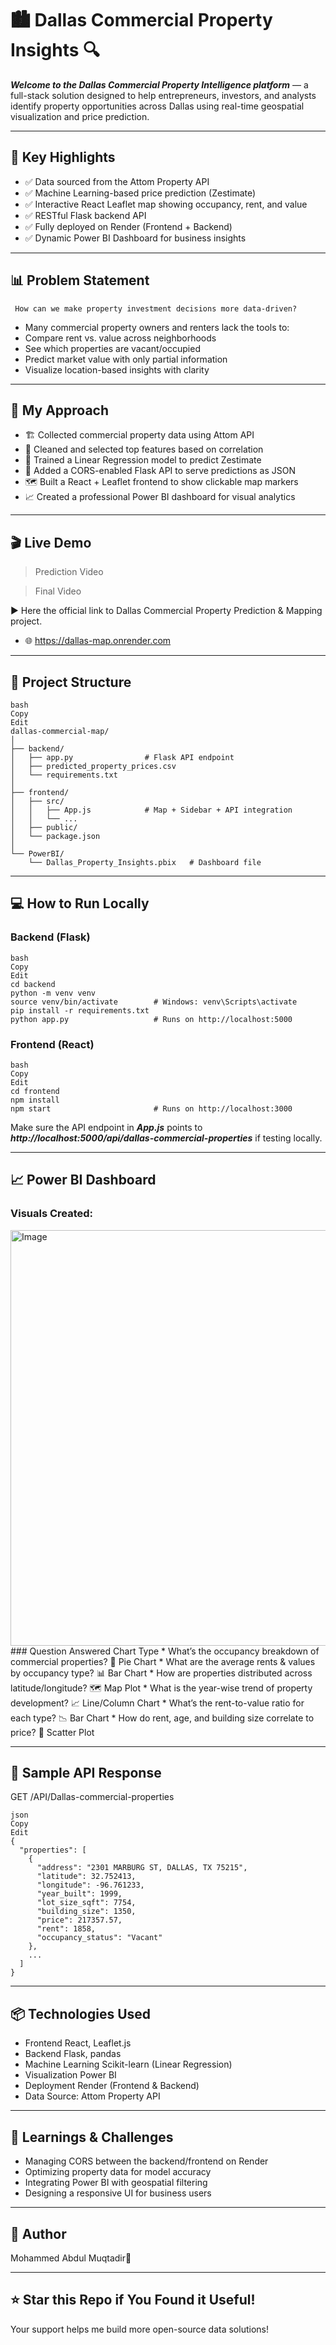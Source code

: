 # 🏙️ Dallas Commercial Property Insights 🔍
***Welcome to the Dallas Commercial Property Intelligence platform*** — a full-stack solution designed to help entrepreneurs, investors, and analysts identify property opportunities across Dallas using real-time geospatial visualization and price prediction.

---
## 📌 Key Highlights
* ✅ Data sourced from the Attom Property API
* ✅ Machine Learning-based price prediction (Zestimate)
* ✅ Interactive React Leaflet map showing occupancy, rent, and value
* ✅ RESTful Flask backend API
* ✅ Fully deployed on Render (Frontend + Backend)
* ✅ Dynamic Power BI Dashboard for business insights
---
## 📊 Problem Statement
````
 How can we make property investment decisions more data-driven?
````

* Many commercial property owners and renters lack the tools to:
* Compare rent vs. value across neighborhoods      
* See which properties are vacant/occupied    
* Predict market value with only partial information    
* Visualize location-based insights with clarity     
---

## 🧠 My Approach
* 🏗️ Collected commercial property data using Attom API
* 🔬 Cleaned and selected top features based on correlation
* 🤖 Trained a Linear Regression model to predict Zestimate
* 🧾 Added a CORS-enabled Flask API to serve predictions as JSON
* 🗺️ Built a React + Leaflet frontend to show clickable map markers
* 📈 Created a professional Power BI dashboard for visual analytics
---

## 🎬 Live Demo

[](https://github.com/user-attachments/assets/a7a3c2b3-5223-43b8-a590-4bb8a3a15de4)
> Prediction Video

[](https://github.com/user-attachments/assets/4b02614b-2198-43d1-af73-5e4f083f62d7)
> Final Video

▶️ Here the official link to Dallas Commercial Property Prediction & Mapping project.
* 🌐 https://dallas-map.onrender.com	
---

## 📁 Project Structure
```
bash
Copy
Edit
dallas-commercial-map/
│
├── backend/
│   ├── app.py                # Flask API endpoint
│   ├── predicted_property_prices.csv
│   └── requirements.txt
│
├── frontend/
│   ├── src/
│   │   ├── App.js            # Map + Sidebar + API integration
│   │   └── ...
│   ├── public/
│   └── package.json
│
└── PowerBI/
    └── Dallas_Property_Insights.pbix   # Dashboard file
```
---

## 💻 How to Run Locally
### Backend (Flask)
```
bash
Copy
Edit
cd backend
python -m venv venv
source venv/bin/activate        # Windows: venv\Scripts\activate
pip install -r requirements.txt
python app.py                   # Runs on http://localhost:5000
```
### Frontend (React)
```
bash
Copy
Edit
cd frontend
npm install
npm start                       # Runs on http://localhost:3000
```
Make sure the API endpoint in ***App.js*** points to ***http://localhost:5000/api/dallas-commercial-properties*** if testing locally.

---
## 📈 Power BI Dashboard
### Visuals Created:
<img width="1166" height="665" alt="Image" src="https://github.com/user-attachments/assets/feeb81dd-4a43-4ff1-8d1d-73bd3717940d" />
### Question Answered	Chart Type              
* What’s the occupancy breakdown of commercial properties?	🥧 Pie Chart          
* What are the average rents & values by occupancy type?	📊 Bar Chart                 
* How are properties distributed across latitude/longitude?	🗺️ Map Plot            
* What is the year-wise trend of property development?	📈 Line/Column Chart                 
* What’s the rent-to-value ratio for each type?	📉 Bar Chart         
* How do rent, age, and building size correlate to price?	🔄 Scatter Plot              

---
## 🧪 Sample API Response
GET /API/Dallas-commercial-properties
```
json
Copy
Edit
{
  "properties": [
    {
      "address": "2301 MARBURG ST, DALLAS, TX 75215",
      "latitude": 32.752413,
      "longitude": -96.761233,
      "year_built": 1999,
      "lot_size_sqft": 7754,
      "building_size": 1350,
      "price": 217357.57,
      "rent": 1858,
      "occupancy_status": "Vacant"
    },
    ...
  ]
}
```
---
## 📦 Technologies Used    
* Frontend	React, Leaflet.js         
* Backend	Flask, pandas      
* Machine Learning	Scikit-learn (Linear Regression)          
* Visualization	Power BI        
* Deployment	Render (Frontend & Backend)          
* Data Source: Attom Property API               

---
## 🧠 Learnings & Challenges
* Managing CORS between the backend/frontend on Render
* Optimizing property data for model accuracy
* Integrating Power BI with geospatial filtering
* Designing a responsive UI for business users

---

## 🙌 Author
Mohammed Abdul Muqtadir💙

---
## ⭐ Star this Repo if You Found it Useful!
Your support helps me build more open-source data solutions!
